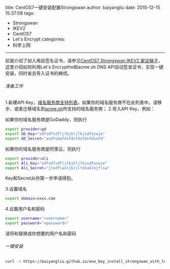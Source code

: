title: CentOS7一键安装配置Strongswan
author: baiyangliu
date: 2015-12-15 15:37:08
tags:
- Strongswan
- IKEV2
- CentOS7
- Let's Encrypt
categories:
- 科学上网
---
前面介绍了如入用自签名证书，请参见[CentOS7 Strongswan IKEV2 架设梯子](/CentOS7-Strongswan-IKEV2-架设梯子.html)，这里介绍如何利用Let's Encrypthe和acme.sh DNS API自动签发证书，实现一键安装，同时省去导入证书的麻烦。
<!--more-->

###### 准备工作
1.新建API Key，[域名服务商支持列表](https://github.com/Neilpang/acme.sh#7-automatic-dns-api-integration)，如果你的域名服务商不在此列表中，请移步，或者迁移域名到[acme.sh](https://github.com/Neilpang/acme.sh)所支持的域名服务商；
2.导入API Key，例如：

如果你的域名服务商是GoDaddy，则执行
```bash
export provider=gd
export GD_Key="sdfsdfsdfljlbjkljlkjsdfoiwje"
export GD_Secret="asdfsdafdsfdsfdsfdsfdsafd"
```

如果你的域名服务商是阿里云，则执行
```bash
export provider=ali
export Ali_Key="sdfsdfsdfljlbjkljlkjsdfoiwje"
export Ali_Secret="jlsdflanljkljlfdsaklkjflsa"
```

Key和Secret从你第一步申请得到。

3.设置域名
```bash
export domain=xxxx.com
```

4.设置用户名和密码
```bash
export username="<username>"
export password="<password>"
```

请将<username>和<password>替换成你想要的用户名和密码


###### 一键安装

```bash
curl -s https://baiyangliu.github.io/one_key_install_strongswan_with_lets_encrypt_and_godaddy_on_centos7.sh | sh
```


